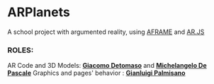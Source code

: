 # ARPlanets
A school project with argumented reality, using [AFRAME](https://aframe.io/) and [AR.JS](https://ar-js-org.github.io/AR.js/)

### ROLES:

AR Code and 3D Models: [**Giacomo Detomaso**](https://github.com/JakDet) and [**Michelangelo De Pascale**](https://github.com/MichelangeloDePascale02)
Graphics and pages' behavior : [**Gianluigi Palmisano**](https://github.com/Gianlu01k)
